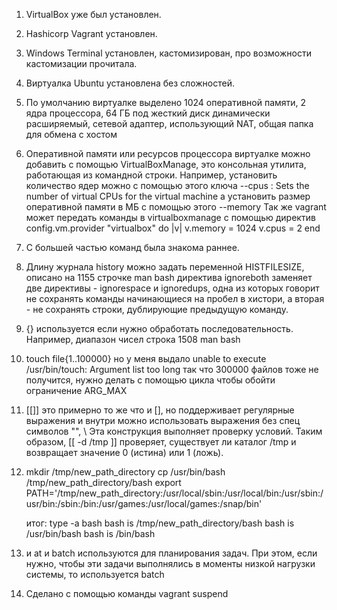 1. VirtualBox уже был установлен.
2. Hashicorp Vagrant установлен.
3. Windows Terminal установлен, кастомизирован, про возможности кастомизации прочитала.
4. Виртуалка Ubuntu установлена без сложностей.
5. По умолчанию виртуалке выделено 1024 оперативной памяти, 2 ядра процессора, 64 ГБ под жесткий диск динамически расширяемый, сетевой адаптер, использующий NAT, общая папка для обмена с хостом
6. Оперативной памяти или ресурсов процессора виртуалке можно добавить с помощью VirtualBoxManage, это консольная утилита, работающая из командной строки. Например, установить количество ядер можно с помощью этого ключа
--cpus <cpucount>: Sets the number of virtual CPUs for the virtual machine
а установить размер оперативной памяти в МБ с помощью этого
--memory
Так же vagrant может передать команды в virtualboxmanage с помощью директив
config.vm.provider "virtualbox" do |v|
  v.memory = 1024
  v.cpus = 2
end
7. С большей частью команд была знакома раннее.
8. Длину журнала history можно задать переменной HISTFILESIZE, описано на 1155 строчке man bash 
директива ignoreboth заменяет две директивы - ignorespace и ignoredups, одна из которых говорит не сохранять команды начинающиеся на пробел в хистори, а вторая - не сохранять строки, дублирующие предыдущую команду.
9. {} используется если нужно обработать последовательность. Например, диапазон чисел
строка 1508 man bash
10. touch file{1..100000}
но у меня выдало unable to execute /usr/bin/touch: Argument list too long так что 300000 файлов тоже не получится, нужно делать с помощью цикла чтобы обойти ограничение ARG_MAX
11. [[]] это примерно то же что и [], но поддерживает регулярные выражения и внутри можно использовать выражения без спец символов "", \ 
Эта конструкция выполняет проверку условий. 
Таким образом, [[ -d /tmp ]] проверяет, существует ли каталог /tmp и возвращает значение 0 (истина) или 1 (ложь).
12. mkdir /tmp/new_path_directory
    cp  /usr/bin/bash /tmp/new_path_directory/bash
    export PATH='/tmp/new_path_directory:/usr/local/sbin:/usr/local/bin:/usr/sbin:/usr/bin:/sbin:/bin:/usr/games:/usr/local/games:/snap/bin'
    
    итог:
    type -a bash
bash is /tmp/new_path_directory/bash
bash is /usr/bin/bash
bash is /bin/bash
13. и at и batch используются для планирования задач. При этом, если нужно, чтобы эти задачи выполнялись в моменты низкой нагрузки системы, то используется batch 
14. Сделано с помощью команды vagrant suspend